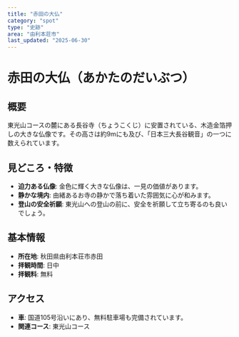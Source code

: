 ```yaml
---
title: "赤田の大仏"
category: "spot"
type: "史跡"
area: "由利本荘市"
last_updated: "2025-06-30"
---
```


# 赤田の大仏（あかたのだいぶつ）

## 概要
東光山コースの麓にある長谷寺（ちょうこくじ）に安置されている、木造金箔押しの大きな仏像です。その高さは約9mにも及び、「日本三大長谷観音」の一つに数えられています。

## 見どころ・特徴
- **迫力ある仏像**: 金色に輝く大きな仏像は、一見の価値があります。
- **静かな境内**: 由緒あるお寺の静かで落ち着いた雰囲気に心が和みます。
- **登山の安全祈願**: 東光山への登山の前に、安全を祈願して立ち寄るのも良いでしょう。

## 基本情報
- **所在地**: 秋田県由利本荘市赤田
- **拝観時間**: 日中
- **拝観料**: 無料

## アクセス
- **車**: 国道105号沿いにあり、無料駐車場も完備されています。
- **関連コース**: 東光山コース